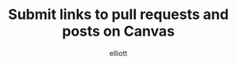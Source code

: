 ---
author: elliott
layout: post
category: exercise
title: "Submit links to pull requests and posts on Canvas"
published: true
---